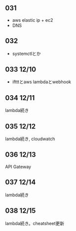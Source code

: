 ## 031
* aws elastic ip + ec2
* DNS

## 032
* systemctlとか

## 033 12/10
* iftttとaws lambdaとwebhook

## 034 12/11
lambda続き

## 035 12/12
lambda続き, cloudwatch

## 036 12/13
API Gateway

## 037 12/14
lambda続き

## 038 12/15
lambda続き。cheatsheet更新
